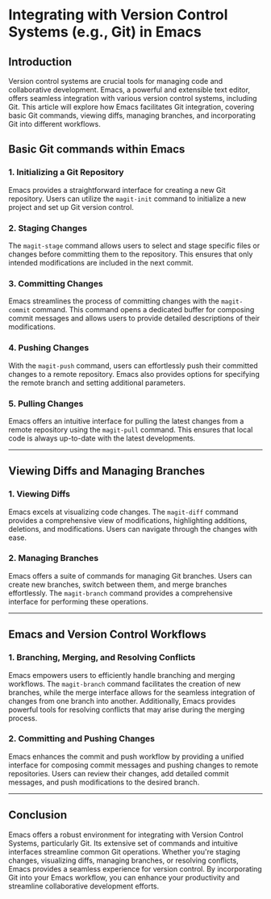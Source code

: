 # Integrating with Version Control Systems (e.g., Git) in Emacs

## Introduction

Version control systems are crucial tools for managing code and collaborative development. Emacs, a powerful and extensible text editor, offers seamless integration with various version control systems, including Git. This article will explore how Emacs facilitates Git integration, covering basic Git commands, viewing diffs, managing branches, and incorporating Git into different workflows.

## Basic Git commands within Emacs

### 1. **Initializing a Git Repository**

Emacs provides a straightforward interface for creating a new Git repository. Users can utilize the `magit-init` command to initialize a new project and set up Git version control.

### 2. **Staging Changes**

The `magit-stage` command allows users to select and stage specific files or changes before committing them to the repository. This ensures that only intended modifications are included in the next commit.

### 3. **Committing Changes**

Emacs streamlines the process of committing changes with the `magit-commit` command. This command opens a dedicated buffer for composing commit messages and allows users to provide detailed descriptions of their modifications.

### 4. **Pushing Changes**

With the `magit-push` command, users can effortlessly push their committed changes to a remote repository. Emacs also provides options for specifying the remote branch and setting additional parameters.

### 5. **Pulling Changes**

Emacs offers an intuitive interface for pulling the latest changes from a remote repository using the `magit-pull` command. This ensures that local code is always up-to-date with the latest developments.

---

## Viewing Diffs and Managing Branches

### 1. **Viewing Diffs**

Emacs excels at visualizing code changes. The `magit-diff` command provides a comprehensive view of modifications, highlighting additions, deletions, and modifications. Users can navigate through the changes with ease.

### 2. **Managing Branches**

Emacs offers a suite of commands for managing Git branches. Users can create new branches, switch between them, and merge branches effortlessly. The `magit-branch` command provides a comprehensive interface for performing these operations.

---

## Emacs and Version Control Workflows

### 1. **Branching, Merging, and Resolving Conflicts**

Emacs empowers users to efficiently handle branching and merging workflows. The `magit-branch` command facilitates the creation of new branches, while the merge interface allows for the seamless integration of changes from one branch into another. Additionally, Emacs provides powerful tools for resolving conflicts that may arise during the merging process.

### 2. **Committing and Pushing Changes**

Emacs enhances the commit and push workflow by providing a unified interface for composing commit messages and pushing changes to remote repositories. Users can review their changes, add detailed commit messages, and push modifications to the desired branch.

---

## Conclusion

Emacs offers a robust environment for integrating with Version Control Systems, particularly Git. Its extensive set of commands and intuitive interfaces streamline common Git operations. Whether you're staging changes, visualizing diffs, managing branches, or resolving conflicts, Emacs provides a seamless experience for version control. By incorporating Git into your Emacs workflow, you can enhance your productivity and streamline collaborative development efforts.